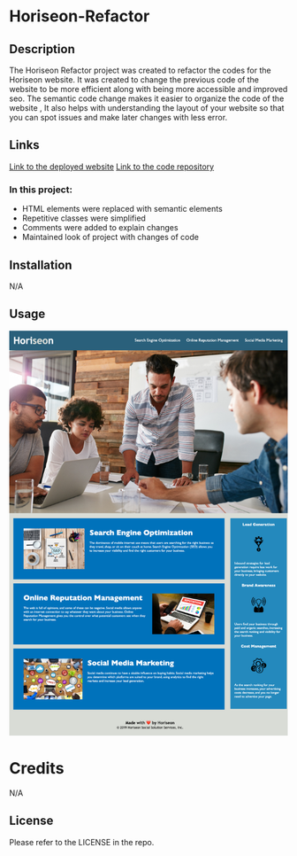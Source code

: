 # Horiseon-Refactor

## Description

The Horiseon Refactor project was created to refactor the codes for the Horiseon website. 
It was created to change the previous code of the website to be more efficient along with being more accessible and improved seo. The semantic code change makes it easier to organize the code of the website , It also helps with understanding the layout of your website so that you can spot issues and make later changes with less error. 

## Links

[Link to the deployed website](https://luudonny.github.io/Horiseon-Refactor/)
[Link to the code repository](https://github.com/luudonny/Horiseon-Refactor)

### In this project: 

* HTML elements were replaced with semantic elements
* Repetitive classes were simplified
* Comments were added to explain changes 
* Maintained look of project with changes of code

## Installation

N/A

## Usage

![screenshot of index.html](./assets/images/Screenshot.png)

# Credits

N/A

## License

Please refer to the LICENSE in the repo.
